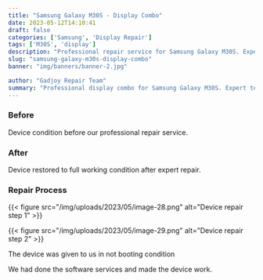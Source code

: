 ```yaml
---
title: "Samsung Galaxy M30S - Display Combo"
date: 2023-05-12T14:10:41
draft: false
categories: ['Samsung', 'Display Repair']
tags: ['M30S', 'display']
description: "Professional repair service for Samsung Galaxy M30S. Expert diagnosis and quality repairs in Bangalore."
slug: "samsung-galaxy-m30s-display-combo"
banner: "img/banners/banner-2.jpg"

author: "Gadjoy Repair Team"
summary: "Professional display combo for Samsung Galaxy M30S. Expert technicians, quality parts, warranty included."
---
```



### Before

Device condition before our professional repair service.

### After

Device restored to full working condition after expert repair.

### Repair Process

{{< figure src="/img/uploads/2023/05/image-28.png" alt="Device repair step 1" >}}

{{< figure src="/img/uploads/2023/05/image-29.png" alt="Device repair step 2" >}}


The device was given to us in not booting condition

We had done the software services and made the device work.